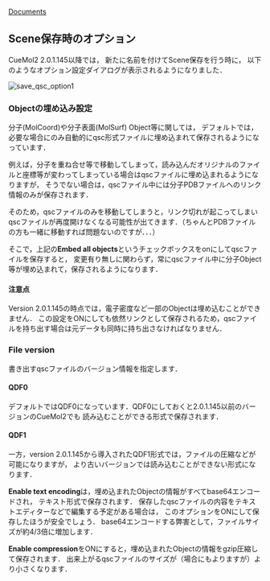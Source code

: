 [Documents](../Documents)

## Scene保存時のオプション

CueMol2 2.0.1.145以降では，
新たに名前を付けてScene保存を行う時に，
以下のようなオプション設定ダイアログが表示されるようになりました．


![save_qsc_option1](../assets/images/cuemol2/SceneSaveAsOption/save_qsc_option1.png)


### Objectの埋め込み設定
分子(MolCoord)や分子表面(MolSurf) Object等に関しては，
デフォルトでは，
必要な場合にのみ自動的にqsc形式ファイルに埋め込まれて保存されるようになっています．

例えば，分子を重ね合せ等で移動してしまって，読み込んだオリジナルのファイルと座標等が変わってしまっている場合はqscファイルに埋め込まれるようになりますが，
そうでない場合は，qscファイル中には分子PDBファイルへのリンク情報のみが保存されます．

そのため，qscファイルのみを移動してしまうと，リンク切れが起こってしまいqscファイルが再度開けなくなる可能性が出てきます．（ちゃんとPDBファイルの方も一緒に移動すれば問題ないのですが．．．）

そこで，上記の**Embed all objects**というチェックボックスをonにしてqscファイルを保存すると，
変更有り無しに関わらず，常にqscファイル中に分子Object等が埋め込まれて，保存されるようになります．

#### 注意点
Version 2.0.1.145の時点では，電子密度など一部のObjectは埋め込むことができません．
この設定をONにしても依然リンクとして保存されるため，qscファイルを持ち出す場合は元データも同時に持ち出さなければなりません．

### File version
書き出すqscファイルのバージョン情報を指定します．

#### QDF0
デフォルトではQDF0になっています．QDF0にしておくと2.0.1.145以前のバージョンのCueMol2でも
読み込むことができる形式で保存されます．

#### QDF1
一方，version 2.0.1.145から導入されたQDF1形式では，ファイルの圧縮などが可能になりますが，
より古いバージョンでは読み込むことができない形式になります．

**Enable text encoding**は，埋め込まれたObjectの情報がすべてbase64エンコードされ，
テキスト形式で保存されます．
保存したqscファイルの内容をテキストエディターなどで編集する予定がある場合は，
このオプションをONにして保存したほうが安全でしょう．
base64エンコードする弊害として，ファイルサイズが約4/3倍に増加します．

**Enable compression**をONにすると，埋め込まれたObjectの情報をgzip圧縮して保存されます．
出来上がるqscファイルのサイズが（場合にもよりますが）より小さくなります．

